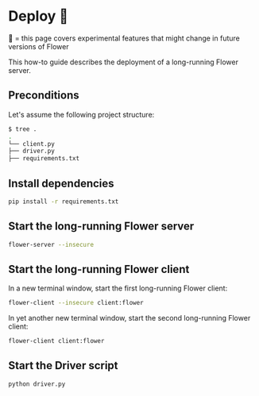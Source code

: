 # Deploy 🧪

🧪 = this page covers experimental features that might change in future versions of Flower

This how-to guide describes the deployment of a long-running Flower server.

## Preconditions

Let's assume the following project structure:

```bash
$ tree .
.
└── client.py
├── driver.py
├── requirements.txt
```

## Install dependencies

```bash
pip install -r requirements.txt
```

## Start the long-running Flower server

```bash
flower-server --insecure
```

## Start the long-running Flower client

In a new terminal window, start the first long-running Flower client:

```bash
flower-client --insecure client:flower
```

In yet another new terminal window, start the second long-running Flower client:

```bash
flower-client client:flower
```

## Start the Driver script

```bash
python driver.py
```
